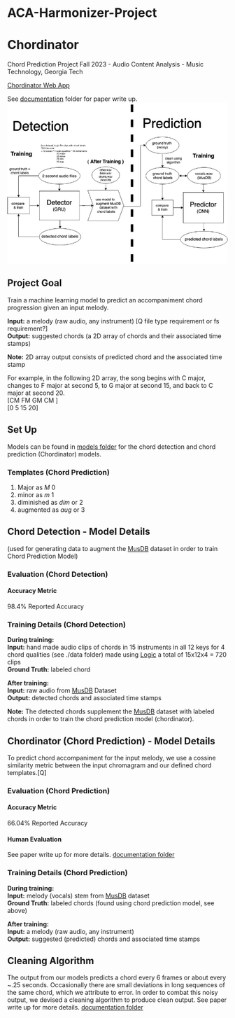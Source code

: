 # ACA-Harmonizer-Project

# Chordinator
Chord Prediction Project
Fall 2023 - Audio Content Analysis - Music Technology, Georgia Tech

[Chordinator Web App](google.com)

See [documentation](https://github.com/venkatKrishnan86/ACA-Harmonizer-Project/tree/main/documentation) folder for paper write up. 
![alt text](https://github.com/venkatKrishnan86/ACA-Harmonizer-Project/blob/main/documentation/diagram.jpg?raw=true)

## Project Goal

Train a machine learning model to predict an accompaniment chord progression given an input melody. <br>

**Input:** a melody (raw audio, any instrument) [Q file type requirement or fs requirement?] <br>
**Output:** suggested chords (a 2D array of chords and their associated time stamps) <br>

**Note:** 2D array output consists of predicted chord and the associated time stamp <br>

For example, in the following 2D array, the song begins with C major, changes to F major at second 5, to G major at second 15, and back to C major at second 20.  
[CM FM GM  CM ]<br>
[0  5  15  20]<br>

## Set Up
Models can be found in [models folder](https://github.com/venkatKrishnan86/ACA-Harmonizer-Project/tree/main/models) for the chord detection and chord prediction (Chordinator) models.

### Templates (Chord Prediction)

1. Major as *M* 0
2. minor as *m* 1
3. diminished as *dim* or 2
4. augmented as *aug* or 3

## Chord Detection - Model Details
(used for generating data to augment the [MusDB](https://github.com/sigsep/sigsep-mus-db) dataset in order to train Chord Prediction Model) <br>

### Evaluation (Chord Detection)

#### Accuracy Metric

98.4% Reported Accuracy 

### Training Details (Chord Detection)

**During training:** <br>
**Input:** hand made audio clips of chords in 15 instruments in all 12 keys for 4 chord qualities (see ./data folder) made using [Logic](https://www.apple.com/logic-pro/) a total of 15x12x4 = 720 clips <br>
**Ground Truth:** labeled chord <br>

**After training:** <br>
**Input:** raw audio from [MusDB](https://github.com/sigsep/sigsep-mus-db) Dataset <br>
**Output:** detected chords and associated time stamps

**Note:** The detected chords supplement the [MusDB](https://github.com/sigsep/sigsep-mus-db) dataset with labeled chords in order to train the chord prediction model (chordinator).

## Chordinator (Chord Prediction) - Model Details

To predict chord accompaniment for the input melody, we use a cossine similarity metric between the input chromagram and our defined chord templates.[Q]

### Evaluation (Chord Prediction)

#### Accuracy Metric

66.04% Reported Accuracy 

#### Human Evaluation

See paper write up for more details. [documentation folder](https://github.com/venkatKrishnan86/ACA-Harmonizer-Project/tree/main/documentation)

### Training Details (Chord Prediction)

**During training:** <br>
**Input:** melody (vocals) stem from [MusDB](https://github.com/sigsep/sigsep-mus-db) dataset <br>
**Ground Truth:** labeled chords (found using chord prediction model, see above) <br>

**After training:** <br>
**Input:** a melody (raw audio, any instrument) <br>
**Output:** suggested (predicted) chords and associated time stamps <br>

## Cleaning Algorithm
The output from our models predicts a chord every 6 frames or about every ~.25 seconds. Occasionally there are small deviations in long sequences of the same chord, which we attribute to error. In order to combat this noisy output, we devised a cleaning algorithm to produce clean output. See paper write up for more details. [documentation folder](https://github.com/venkatKrishnan86/ACA-Harmonizer-Project/tree/main/documentation)
